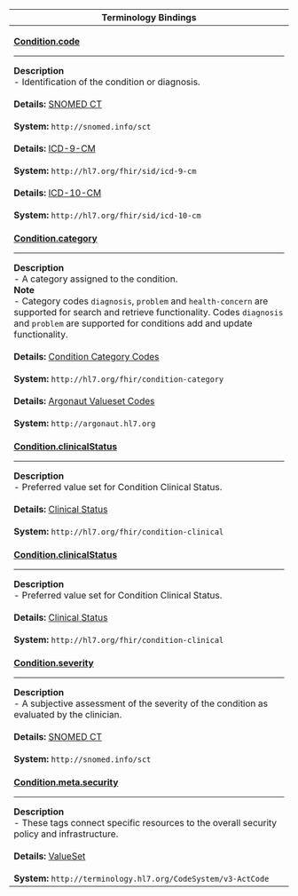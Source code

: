 |Terminology Bindings|
|---|
|<p>**[Condition.code](http://hl7.org/fhir/DSTU2/condition-definitions.html#Condition.code)**<hr>**Description**<br>- Identification of the condition or diagnosis.<br><br>**Details:** [SNOMED CT](http://hl7.org/fhir/dstu2/snomedct.html)<br><br>**System:** `http://snomed.info/sct`<br><br>**Details:** [ICD-9-CM](https://terminology.hl7.org/ICD.html#icd-9-variants)<br><br>**System:** `http://hl7.org/fhir/sid/icd-9-cm`<br><br>**Details:** [ICD-10-CM](https://terminology.hl7.org/CodeSystem-icd10CM.html)<br><br>**System:** `http://hl7.org/fhir/sid/icd-10-cm`|
|<p>**[Condition.category](http://hl7.org/fhir/DSTU2/condition-definitions.html#Condition.category)**<hr>**Description**<br>- A category assigned to the condition.<br>**Note**<br>- Category codes `diagnosis`, `problem` and `health-concern` are supported for search and retrieve functionality. Codes `diagnosis` and `problem` are supported for conditions add and update functionality.<br><br>**Details:** [Condition Category Codes](http://hl7.org/fhir/dstu2/valueset-condition-category.html)<br><br>**System:** `http://hl7.org/fhir/condition-category`<br><br>**Details:** [Argonaut Valueset Codes](http://www.fhir.org/guides/argonaut/r2/ValueSet-condition-category.html)<br><br>**System:** `http://argonaut.hl7.org`|
|<p>**[Condition.clinicalStatus](http://hl7.org/fhir/DSTU2/condition-definitions.html#Condition.clinicalStatus)**<hr>**Description**<br>- Preferred value set for Condition Clinical Status.<br><br>**Details:** [Clinical Status](http://hl7.org/fhir/dstu2/valueset-condition-clinical.html)<br><br>**System:** `http://hl7.org/fhir/condition-clinical`|
|<p>**[Condition.clinicalStatus](http://hl7.org/fhir/DSTU2/condition-definitions.html#Condition.clinicalStatus)**<hr>**Description**<br>- Preferred value set for Condition Clinical Status.<br><br>**Details:** [Clinical Status](http://hl7.org/fhir/dstu2/valueset-condition-clinical.html)<br><br>**System:** `http://hl7.org/fhir/condition-clinical`|
|<p>**[Condition.severity](http://hl7.org/fhir/DSTU2/condition-definitions.html#Condition.severity)**<hr>**Description**<br>- A subjective assessment of the severity of the condition as evaluated by the clinician.<br><br>**Details:** [SNOMED CT](http://hl7.org/fhir/dstu2/snomedct.html)<br><br>**System:** `http://snomed.info/sct`|
|<p>**[Condition.meta.security](http://www.hl7.org/fhir/resource-definitions.html#Meta.security)**<hr>**Description**<br>- These tags connect specific resources to the overall security policy and infrastructure.<br><br>**Details:** [ValueSet](http://www.hl7.org/fhir/valueset-security-labels.html)<br><br>**System:** `http://terminology.hl7.org/CodeSystem/v3-ActCode`|